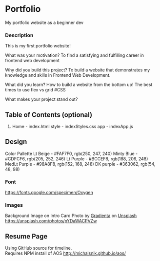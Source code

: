 # Portfolio
 My portfolio website as a beginner dev

### Description
This is my first portfolio website! 

What was your motivation?
    To find a satisfying and fulfilling career in frontend web development

Why did you build this project?
    To build a website that demonstrates my knowledge and skills in Frontend Web Development.

What did you learn?
    How to build a website from the bottom up!
    The best times to use flex vs grid #CSS
    

What makes your project stand out?

<!-- (If your project has a lot of features, consider adding a "Features" section and listing them here.) -->

## Table of Contents (optional)
1. Home - index.html
    style - indexStyles.css
    app - indexApp.js


<!-- (3. Table of Contents Optional -->
<!-- 6. Include Credits -->
<!-- 7. Add a License -->
<!-- 8. Badges -->
<!-- 10. Include Tests) -->

## Design
Color Pallette
Lt Beige - #FAF7F0, rgb(250, 247, 240)
Minty Blue - #CDFCF6, rgb(205, 252, 246)
Lt Purple - #BCCEF8, rgb(188, 206, 248)
MedLt Purple - #98A8F8, rgb(152, 168, 248)
DK purple - #363062, rgb(54, 48, 98)

### Font
https://fonts.google.com/specimen/Oxygen

### Images
Background Image on Intro Card
Photo by <a href="https://unsplash.com/it/@gradienta?utm_source=unsplash&utm_medium=referral&utm_content=creditCopyText">Gradienta</a> on <a href="https://unsplash.com/photos/pYDaWACPVZw?utm_source=unsplash&utm_medium=referral&utm_content=creditCopyText">Unsplash</a> 
https://unsplash.com/photos/pYDaWACPVZw

## Resume Page
Using GitHub source for timeline.  
Requires NPM install of AOS
http://michalsnik.github.io/aos/
